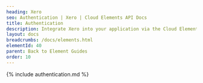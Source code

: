 ```yaml
---
heading: Xero
seo: Authentication | Xero | Cloud Elements API Docs
title: Authentication
description: Integrate Xero into your application via the Cloud Elements APIs.
layout: docs
breadcrumbs: /docs/elements.html
elementId: 40
parent: Back to Element Guides
order: 10
---
```


{% include authentication.md %}
